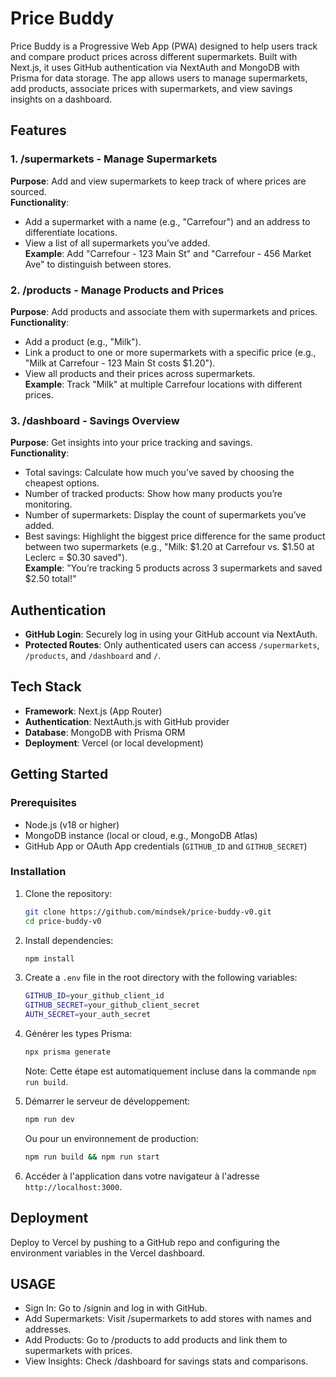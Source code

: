 # Price Buddy

Price Buddy is a Progressive Web App (PWA) designed to help users track and compare product prices across different supermarkets. Built with Next.js, it uses GitHub authentication via NextAuth and MongoDB with Prisma for data storage. The app allows users to manage supermarkets, add products, associate prices with supermarkets, and view savings insights on a dashboard.

## Features

### 1. /supermarkets - Manage Supermarkets

**Purpose**: Add and view supermarkets to keep track of where prices are sourced.  
**Functionality**:

- Add a supermarket with a name (e.g., "Carrefour") and an address to differentiate locations.
- View a list of all supermarkets you’ve added.  
  **Example**: Add "Carrefour - 123 Main St" and "Carrefour - 456 Market Ave" to distinguish between stores.

### 2. /products - Manage Products and Prices

**Purpose**: Add products and associate them with supermarkets and prices.  
**Functionality**:

- Add a product (e.g., "Milk").
- Link a product to one or more supermarkets with a specific price (e.g., "Milk at Carrefour - 123 Main St costs $1.20").
- View all products and their prices across supermarkets.  
  **Example**: Track "Milk" at multiple Carrefour locations with different prices.

### 3. /dashboard - Savings Overview

**Purpose**: Get insights into your price tracking and savings.  
**Functionality**:

- Total savings: Calculate how much you’ve saved by choosing the cheapest options.
- Number of tracked products: Show how many products you’re monitoring.
- Number of supermarkets: Display the count of supermarkets you’ve added.
- Best savings: Highlight the biggest price difference for the same product between two supermarkets (e.g., "Milk: $1.20 at Carrefour vs. $1.50 at Leclerc = $0.30 saved").  
  **Example**: "You’re tracking 5 products across 3 supermarkets and saved $2.50 total!"

## Authentication

- **GitHub Login**: Securely log in using your GitHub account via NextAuth.
- **Protected Routes**: Only authenticated users can access `/supermarkets`, `/products`, and `/dashboard` and `/`.

## Tech Stack

- **Framework**: Next.js (App Router)
- **Authentication**: NextAuth.js with GitHub provider
- **Database**: MongoDB with Prisma ORM
- **Deployment**: Vercel (or local development)

## Getting Started

### Prerequisites

- Node.js (v18 or higher)
- MongoDB instance (local or cloud, e.g., MongoDB Atlas)
- GitHub App or OAuth App credentials (`GITHUB_ID` and `GITHUB_SECRET`)

### Installation

1. Clone the repository:

   ```bash
   git clone https://github.com/mindsek/price-buddy-v0.git
   cd price-buddy-v0
   ```

2. Install dependencies:

   ```bash
   npm install
   ```

3. Create a `.env` file in the root directory with the following variables:

   ```bash
   GITHUB_ID=your_github_client_id
   GITHUB_SECRET=your_github_client_secret
   AUTH_SECRET=your_auth_secret
   ```

4. Générer les types Prisma:

   ```bash
   npx prisma generate
   ```

   Note: Cette étape est automatiquement incluse dans la commande `npm run build`.

5. Démarrer le serveur de développement:

   ```bash
   npm run dev
   ```

   Ou pour un environnement de production:

   ```bash
   npm run build && npm run start
   ```

6. Accéder à l'application dans votre navigateur à l'adresse `http://localhost:3000`.

## Deployment

Deploy to Vercel by pushing to a GitHub repo and configuring the environment variables in the Vercel dashboard.

## USAGE

- Sign In: Go to /signin and log in with GitHub.
- Add Supermarkets: Visit /supermarkets to add stores with names and addresses.
- Add Products: Go to /products to add products and link them to supermarkets with prices.
- View Insights: Check /dashboard for savings stats and comparisons.
